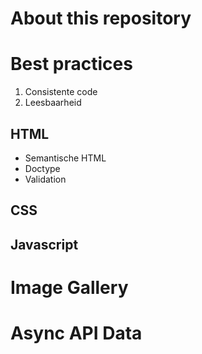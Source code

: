 # About this repository

# Best practices
1. Consistente code
2. Leesbaarheid
## HTML
* Semantische HTML
* Doctype
* Validation
## CSS

## Javascript

# Image Gallery

# Async API Data
